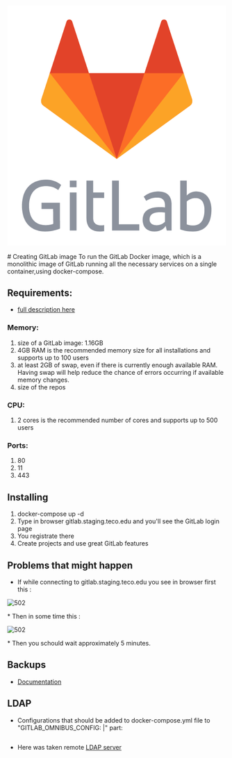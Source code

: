 <p align="center">
  <img title="502" heigh="600" width="600" src='https://raw.githubusercontent.com/kristkat/custom-templates-portainer/master/stacked_wm_no_bg.png' />
</p>
# Creating GitLab image
To run the GitLab Docker image, which is a monolithic image of GitLab running all the necessary services on a single container,using docker-compose.

## Requirements:
* [full description here](https://docs.gitlab.com/ce/install/requirements.html)

### Memory: 
1. size of a GitLab image: 1.16GB
2. 4GB RAM is the recommended memory size for all installations and supports up to 100 users
3. at least 2GB of swap, even if there is currently enough available RAM. Having swap will help reduce the chance of errors occurring if available 
memory changes.
4. size of the repos

### CPU: 
1. 2 cores is the recommended number of cores and supports up to 500 users

### Ports:
1. 80
2. 11
3. 443

## Installing
1. docker-compose up -d 
2. Type in browser gitlab.staging.teco.edu and you'll see the GitLab login page
3. You registrate there
4. Create projects and use great GitLab features

## Problems that might happen

* If while connecting to gitlab.staging.teco.edu you see in browser first this :  
 <p align="left">
  <img title="502" heigh="600" width="600" src='https://raw.githubusercontent.com/kristkat/pictures/master/502_1.png' />
</p> 
* Then in some time this :
<p align="left">
  <img title="502" heigh="600" width="600" src='https://raw.githubusercontent.com/kristkat/pictures/master/502_2.png' />
</p>
* Then you schould wait approximately 5 minutes.

## Backups

* [Documentation](https://docs.gitlab.com/omnibus/settings/backups.html)

## LDAP 

* Configurations that should be added to docker-compose.yml file to "GITLAB_OMNIBUS_CONFIG: |" part:
```yml

```
* Here was taken remote [LDAP server]()



	 